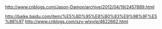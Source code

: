 http://www.cnblogs.com/Jason-Damon/archive/2012/04/19/2457889.html

http://baike.baidu.com/item/%E5%8D%95%E8%B0%83%E9%98%9F%E5%88%97
http://www.cnblogs.com/szy-wlxy/p/4622662.html

